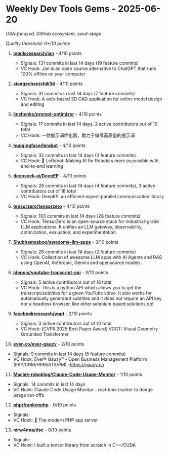 # Weekly Dev Tools Gems - 2025-06-20
*USA-focused, GitHub ecosystem, seed-stage*

*Quality threshold: 0+/10 points*

1. **[menloresearch/jan](https://github.com/menloresearch/jan)** - 4/10 points
   - Signals: 131 commits in last 14 days (19 feature commits)
   - VC Hook: Jan is an open source alternative to ChatGPT that runs 100% offline on your computer

2. **[xiangechen/chili3d](https://github.com/xiangechen/chili3d)** - 4/10 points
   - Signals: 31 commits in last 14 days (7 feature commits)
   - VC Hook: A web-based 3D CAD application for online model design and editing

3. **[linshenkx/prompt-optimizer](https://github.com/linshenkx/prompt-optimizer)** - 4/10 points
   - Signals: 17 commits in last 14 days, 2 active contributors out of 10 total
   - VC Hook: 一款提示词优化器，助力于编写高质量的提示词

4. **[huggingface/lerobot](https://github.com/huggingface/lerobot)** - 4/10 points
   - Signals: 32 commits in last 14 days (3 feature commits)
   - VC Hook: 🤗 LeRobot: Making AI for Robotics more accessible with end-to-end learning

5. **[deepseek-ai/DeepEP](https://github.com/deepseek-ai/DeepEP)** - 4/10 points
   - Signals: 28 commits in last 14 days (4 feature commits), 3 active contributors out of 18 total
   - VC Hook: DeepEP: an efficient expert-parallel communication library

6. **[tensorzero/tensorzero](https://github.com/tensorzero/tensorzero)** - 4/10 points
   - Signals: 103 commits in last 14 days (28 feature commits)
   - VC Hook: TensorZero is an open-source stack for industrial-grade LLM applications. It unifies an LLM gateway, observability, optimization, evaluation, and experimentation.

7. **[Shubhamsaboo/awesome-llm-apps](https://github.com/Shubhamsaboo/awesome-llm-apps)** - 3/10 points
   - Signals: 28 commits in last 14 days (2 feature commits)
   - VC Hook: Collection of awesome LLM apps with AI Agents and RAG using OpenAI, Anthropic, Gemini and opensource models.

8. **[jdepoix/youtube-transcript-api](https://github.com/jdepoix/youtube-transcript-api)** - 3/10 points
   - Signals: 5 active contributors out of 18 total
   - VC Hook: This is a python API which allows you to get the transcript/subtitles for a given YouTube video. It also works for automatically generated subtitles and it does not require an API key nor a headless browser, like other selenium based solutions do!

9. **[facebookresearch/vggt](https://github.com/facebookresearch/vggt)** - 2/10 points
   - Signals: 3 active contributors out of 10 total
   - VC Hook: [CVPR 2025 Best Paper Award] VGGT: Visual Geometry Grounded Transformer

10. **[ever-co/ever-gauzy](https://github.com/ever-co/ever-gauzy)** - 2/10 points
   - Signals: 9 commits in last 14 days (6 feature commits)
   - VC Hook: Ever® Gauzy™ - Open Business Management Platform (ERP/CRM/HRM/ATS/PM) -https://gauzy.co

11. **[Maciek-roboblog/Claude-Code-Usage-Monitor](https://github.com/Maciek-roboblog/Claude-Code-Usage-Monitor)** - 1/10 points
   - Signals: 14 commits in last 14 days
   - VC Hook: Claude Code Usage Monitor – real-time tracker to dodge usage cut-offs

12. **[php/frankenphp](https://github.com/php/frankenphp)** - 0/10 points
   - Signals: 
   - VC Hook: 🧟 The modern PHP app server

13. **[nirw4nna/dsc](https://github.com/nirw4nna/dsc)** - 0/10 points
   - Signals: 
   - VC Hook: I built a tensor library from scratch in C++/CUDA
